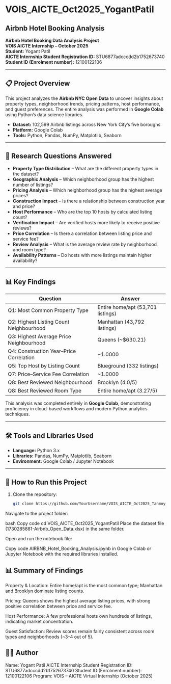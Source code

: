 

# VOIS_AICTE_Oct2025_YogantPatil 
## Airbnb Hotel Booking Analysis  

**Airbnb Hotel Booking Data Analysis Project**  
**VOIS AICTE Internship – October 2025**  
**Student:** Yogant Patil  
**AICTE Internship Student Registration ID:** STU6877adcccdd2b1752673740  
**Student ID (Enrolment number):** 12100122106  

---

## 📋 Project Overview  
This project analyzes the **Airbnb NYC Open Data** to uncover insights about property types, neighborhood trends, pricing patterns, host performance, and guest preferences. The entire analysis was performed in **Google Colab** using Python’s data science libraries.  

- **Dataset:** 102,599 Airbnb listings across New York City’s five boroughs  
- **Platform:** Google Colab  
- **Tools:** Python, Pandas, NumPy, Matplotlib, Seaborn  

---

## 🎯 Research Questions Answered  
- **Property Type Distribution** – What are the different property types in the dataset?  
- **Geographic Analysis** – Which neighborhood group has the highest number of listings?  
- **Pricing Analysis** – Which neighborhood group has the highest average prices?  
- **Construction Impact** – Is there a relationship between construction year and price?  
- **Host Performance** – Who are the top 10 hosts by calculated listing count?  
- **Verification Impact** – Are verified hosts more likely to receive positive reviews?  
- **Price Correlation** – Is there a correlation between listing price and service fee?  
- **Review Analysis** – What is the average review rate by neighborhood and room type?  
- **Availability Patterns** – Do hosts with more listings maintain higher availability?  

---

## 📊 Key Findings  

| Question | Answer |  
|----------|--------|  
| Q1: Most Common Property Type | Entire home/apt (53,701 listings) |  
| Q2: Highest Listing Count Neighbourhood | Manhattan (43,792 listings) |  
| Q3: Highest Average Price Neighbourhood | Queens (~$630.21) |  
| Q4: Construction Year–Price Correlation | ~1.0000 |  
| Q5: Top Host by Listing Count | Blueground (332 listings) |  
| Q7: Price–Service Fee Correlation | ~1.0000 |  
| Q8: Best Reviewed Neighbourhood | Brooklyn (4.0/5) |  
| Q8: Best Reviewed Room Type | Entire home/apt (3.27/5) |  

This analysis was completed entirely in **Google Colab**, demonstrating proficiency in cloud-based workflows and modern Python analytics techniques.  

---

## 🛠️ Tools and Libraries Used  
- **Language:** Python 3.x  
- **Libraries:** Pandas, NumPy, Matplotlib, Seaborn  
- **Environment:** Google Colab / Jupyter Notebook  

---

## 🚀 How to Run this Project  
1. Clone the repository:  
   ```bash
   git clone https://github.com/YourUsername/VOIS_AICTE_Oct2025_Tanmoy_Santra.git
Navigate to the project folder:

bash
Copy code
cd VOIS_AICTE_Oct2025_YogantPatil
Place the dataset file (1730285881-Airbnb_Open_Data.xlsx) in the same folder.

Open and run the notebook file:

Copy code
AIRBNB_Hotel_Booking_Analysis.ipynb
in Google Colab or Jupyter Notebook with the required libraries installed.

## 📊 Summary of Findings
Property & Location: Entire home/apt is the most common type; Manhattan and Brooklyn dominate listing counts.

Pricing: Queens shows the highest average listing prices, with strong positive correlation between price and service fee.

Host Performance: A few professional hosts own hundreds of listings, indicating market concentration.

Guest Satisfaction: Review scores remain fairly consistent across room types and neighborhoods (~3–4 out of 5).

## 👨‍💻 Author
Name: Yogant Patil
AICTE Internship Student Registration ID: STU6877adcccdd2b1752673740
Student ID (Enrolment number): 12100122106
Program: VOIS – AICTE Virtual Internship (October 2025)
